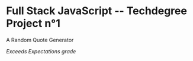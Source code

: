 # Full Stack JavaScript -- Techdegree Project n°1
A Random Quote Generator

*Exceeds Expectations grade*
